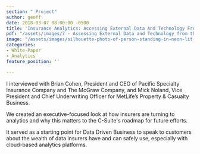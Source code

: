 ```yaml
---
section: " Project"
author: geoff
date: 2018-03-07 08:00:00 -0500
title: 'Insurance Analytics: Accessing External Data And Technology From The C-Suite'
pdf: "/assets/images/7 - Assessing External Data and Technology from the C-Suite.pdf"
image: "/assets/images/silhouette-photo-of-person-standing-in-neon-lit-hallway-1722072.jpg"
categories:
- White-Paper
- Analytics
feature_position: ''

---
```

I interviewed with Brian Cohen, President and CEO of Pacific Specialty Insurance Company and The McGraw Company, and Mick Noland, Vice President and Chief Underwriting Officer for MetLife’s Property & Casualty Business.

We created an executive-focused look at how insurers are turning to analytics and why this matters to the C-Suite's roadmap for future efforts.

It served as a starting point for Data Driven Business to speak to customers about the wealth of data insurers have and can safely use, especially with cloud-based analytics platforms.